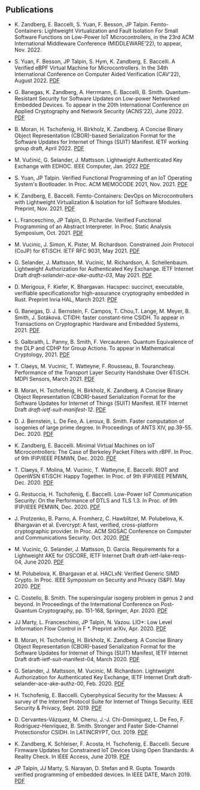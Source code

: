 ## Publications

- K. Zandberg, E. Baccelli, S. Yuan, F. Besson, JP Talpin. Femto-Containers: Lightweight Virtualization and Fault Isolation For Small Software Functions on Low-Power IoT Microcontrollers, in the 23rd ACM International Middleware Conference (MIDDLEWARE'22), to appear, Nov. 2022.

- S. Yuan, F. Besson, JP Talpin, S. Hym, K. Zandberg, E. Baccelli. A Verified eBPF Virtual Machine for Microcontrollers. In the 34th International Conference on Computer Aided Verification (CAV'22), August 2022. [PDF](https://www.irisa.fr/prive/talpin/papers/cav22.pdf)

- G. Banegas, K. Zandberg, A. Herrmann, E. Baccelli, B. Smith. Quantum-Resistant Security for Software Updates on Low-power Networked Embedded Devices. To appear in the 20th International Conference on
Applied Cryptography and Network Security (ACNS'22), June 2022. [PDF](https://eprint.iacr.org/2021/781.pdf)

- B. Moran, H. Tschofenig, H. Birkholz, K. Zandberg. A Concise Binary Object Representation (CBOR)-based Serialization Format
 for the Software Updates for Internet of Things (SUIT) Manifest. IETF working group draft, April 2022. [PDF](https://datatracker.ietf.org/doc/pdf/draft-ietf-suit-manifest-17)

- M. Vučinić, G. Selander, J. Mattsson. Lightweight Authenticated Key Exchange with EDHOC. IEEE Computer, Jan. 2022 [PDF](https://hal.inria.fr/hal-03434293v3/document)

- S. Yuan, JP Talpin. Verified Functional Programming of an IoT Operating System's Bootloader. In Proc. ACM MEMOCODE 2021, Nov. 2021. [PDF](https://hal.inria.fr/hal-03343002/document)

- K. Zandberg, E. Baccelli. Femto-Containers: DevOps on Microcontrollers with Lightweight Virtualization & Isolation for IoT Software Modules. Preprint, Nov. 2021. [PDF](https://arxiv.org/pdf/2106.12553.pdf)

- L. Franceschino, JP Talpin, D. Pichardie. Verified Functional Programming of an
Abstract Interpreter. In Proc. Static Analysis Symposium, Oct. 2021. [PDF](https://hal.inria.fr/hal-03342997/document)

- M. Vucinic, J. Simon, K. Pister, M. Richardson. Constrained Join Protocol (CoJP) for 6TiSCH. IETF RFC 9031, May 2021. [PDF](https://www.rfc-editor.org/rfc/rfc9031.pdf)

- G. Selander, J. Mattsson, M. Vucinic, M. Richardson, A. Schellenbaum.  Lightweight Authorization for Authenticated Key Exchange. IETF Internet Draft *draft-selander-ace-ake-authz-03*, May 2021. [PDF](https://tools.ietf.org/pdf/draft-selander-ace-ake-authz-03.pdf)

- D. Merigoux, F. Kiefer, K. Bhargavan. Hacspec: succinct, executable, verifiable specificationsfor high-assurance cryptography embedded in Rust. Preprint Inria HAL, March 2021. [PDF](https://hal.inria.fr/hal-03176482/document)

- G. Banegas, D. J. Bernstein, F. Campos, T. Chou,T. Lange, M. Meyer, B. Smith, J. Sotáková. CTIDH: faster constant-time CSIDH. To appear in Transactions on Cryptographic Hardware and Embedded Systems, 2021. [PDF](https://ctidh.isogeny.org/ctidh-20210526.pdf)

- S. Galbraith, L. Panny, B. Smith, F. Vercauteren.  Quantum Equivalence of the DLP and CDHP for Group Actions.  To appear in Mathematical Cryptology, 2021. [PDF](https://eprint.iacr.org/2018/1199.pdf)

- T. Claeys, M. Vucinic, T. Watteyne, F. Rousseau, B. Tourancheay. Performance of the Transport Layer Security Handshake Over 6TiSCH. MDPI Sensors, March 2021. [PDF](https://www.mdpi.com/1424-8220/21/6/2192/pdf)

- B. Moran, H. Tschofenig, H. Birkholz, K. Zandberg. A Concise Binary Object Representation (CBOR)-based Serialization Format for the Software Updates for Internet of Things (SUIT) Manifest. IETF Internet Draft *draft-ietf-suit-manifest-12*. [PDF](https://tools.ietf.org/pdf/draft-ietf-suit-manifest-12.pdf)

- D. J. Bernstein, L. De Feo, A. Leroux, B. Smith. Faster computation of isogenies of large prime degree. In Proceedings of ANTS XIV, pp.39-55. Dec. 2020. [PDF](https://msp.org/obs/2020/4-1/obs-v4-n1-p04-s.pdf)

-  K. Zandberg, E. Baccelli. Minimal Virtual Machines on IoT Microcontrollers: The Case of Berkeley Packet Filters with rBPF. In Proc. of 9th IFIP/IEEE PEMWN, Dec. 2020. [PDF](https://arxiv.org/pdf/2011.12047.pdf)

- T. Claeys, F. Molina, M. Vucinic, T. Watteyne, E. Baccelli. RIOT and OpenWSN 6TiSCH: Happy Together. In Proc. of 9th IFIP/IEEE PEMWN, Dec. 2020. [PDF](https://hal.inria.fr/hal-03064601/file/50727_RIOT_and_OpenWSN_6TiSCH_Happy_Together.pdf)

- G. Restuccia, H. Tschofenig, E. Baccelli. Low-Power IoT Communication Security: On the Performance of DTLS and TLS 1.3. In Proc. of 9th IFIP/IEEE PEMWN, Dec. 2020. [PDF](https://arxiv.org/pdf/2011.12035.pdf)

- J. Protzenko, B. Parno, A. Fromherz, C. Hawblitzel, M. Polubelova, K. Bhargavan et al. Evercrypt: A fast, verified, cross-platform cryptographic provider. In Proc. ACM SIGSAC Conference on Computer and Communications Security. Oct. 2020. [PDF](http://www.normalesup.org/~ramanana/research/everest/evercrypt/paper.pdf)

- M. Vucinic, G. Selander, J. Mattsson, D. Garcia. Requirements for a Lightweight AKE for OSCORE, IETF Internet Draft draft-ietf-lake-reqs-04, June 2020. [PDF](https://tools.ietf.org/pdf/draft-ietf-lake-reqs-04.txt)

- M. Polubelova, K. Bhargavan et al. HACLxN: Verified Generic SIMD Crypto. In Proc. IEEE Symposium on Security and Privacy (S&P). May 2020. [PDF](https://dl.acm.org/doi/pdf/10.1145/3372297.3423352)

- C. Costello, B. Smith. The supersingular isogeny problem in genus 2 and beyond. In Proceedings of the International Conference on Post-Quantum Cryptography, pp. 151-168, Springer, Apr. 2020. [PDF](https://arxiv.org/pdf/1912.00701)

- JJ Marty, L. Franceschino, JP Talpin, N. Vazou. LIO*: Low Level Information Flow Control in F *. Preprint arXiv, Apr. 2020. [PDF](https://arxiv.org/pdf/2004.12885.pdf)

- B. Moran, H. Tschofenig, H. Birkholz, K. Zandberg. A Concise Binary Object Representation (CBOR)-based Serialization Format for the Software Updates for Internet of Things (SUIT) Manifest, IETF Internet Draft draft-ietf-suit-manifest-04, March 2020. [PDF](https://tools.ietf.org/pdf/draft-ietf-suit-manifest-04.pdf)

- G. Selander, J. Mattsson, M. Vucinic, M. Richardson. Lightweight Authorization for Authenticated Key Exchange, IETF Internet Draft draft-selander-ace-ake-authz-00, Feb. 2020. [PDF](https://tools.ietf.org/pdf/draft-selander-ace-ake-authz-00.pdf)

- H. Tschofenig, E. Baccelli. Cyberphysical Security for the Masses: A survey of the Internet Protocol Suite for Internet of Things Security. IEEE Security & Privacy, Sept. 2019. [PDF](https://hal.inria.fr/hal-02351892/document)

- D. Cervantes-Vázquez, M. Chenu, J.-J. Chi-Domínguez, L. De Feo, F. Rodríguez-Henríquez, B. Smith. Stronger and Faster Side-Channel Protectionsfor CSIDH. In LATINCRYPT, Oct. 2019. [PDF](https://arxiv.org/pdf/1907.08704.pdf)

- K. Zandberg, K. Schleiser, F. Acosta, H. Tschofenig, E. Baccelli. Secure Firmware Updates for Constrained IoT Devices Using Open Standards: A Reality Check. In IEEE Access, June 2019. [PDF](https://ieeexplore.ieee.org/stamp/stamp.jsp?arnumber=8725488)

- JP Talpin, JJ Marty, S. Narayan, D. Stefan and R. Gupta. Towards verified programming of embedded devices. In IEEE DATE, March 2019. [PDF](https://hal.inria.fr/hal-02193635/document)


